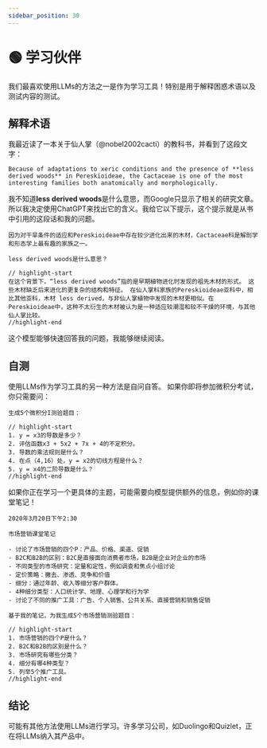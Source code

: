 ```yaml
---
sidebar_position: 30
---
```


# 🟢 学习伙伴

我们最喜欢使用LLMs的方法之一是作为学习工具！特别是用于解释困惑术语以及测试内容的测试。

## 解释术语

我最近读了一本关于仙人掌（@nobel2002cacti）的教科书，并看到了这段文字：

```text
Because of adaptations to xeric conditions and the presence of **less derived woods** in Pereskioideae, the Cactaceae is one of the most interesting families both anatomically and morphologically. 
```

我不知道**less derived woods**是什么意思，而Google只显示了相关的研究文章。所以我决定使用ChatGPT来找出它的含义。我给它以下提示，这个提示就是从书中引用的这段话和我的问题。

```text
因为对干旱条件的适应和Pereskioideae中存在较少进化出来的木材，Cactaceae科是解剖学和形态学上最有趣的家族之一。

less derived woods是什么意思？

// highlight-start
在这个背景下，“less derived woods”指的是早期植物进化时发现的祖先木材的形式。 这些木材缺乏后来进化的更复杂的结构和特征。 在仙人掌科家族的Pereskioideae亚科中，相比其他亚科，木材 less derived，与非仙人掌植物中发现的木材更相似。在Pereskioideae中，这种不太衍生的木材被认为是一种适应较潮湿和较不干燥的环境，与其他仙人掌比较。
//highlight-end
```

这个模型能够快速回答我的问题，我能够继续阅读。

## 自测

使用LLMs作为学习工具的另一种方法是自问自答。 如果你即将参加微积分考试，你只需要问：

```text
生成5个微积分I测验题目：

// highlight-start
1. y = x3的导数是多少？
2. 评估函数x3 + 5x2 + 7x + 4的不定积分。
3. 导数的乘法规则是什么？
4. 在点（4,16）处，y = x2的切线方程是什么？
5. y = x4的二阶导数是什么？
//highlight-end
```

如果你正在学习一个更具体的主题，可能需要向模型提供额外的信息，例如你的课堂笔记！

```text
2020年3月20日下午2:30

市场营销课堂笔记

- 讨论了市场营销的四个P：产品、价格、渠道、促销
- B2C和B2B的区别：B2C是直接面向消费者市场，B2B是企业对企业的市场
- 不同类型的市场研究：定量和定性，例如调查和焦点小组讨论
- 定价策略：撇去、渗透、竞争和价值
- 细分：通过年龄、收入等细分客户群体。
- 4种细分类型：人口统计学、地理、心理学和行为学
- 讨论了不同的推广工具：广告、个人销售、公共关系、直接营销和销售促销

基于我的笔记，为我生成5个市场营销测验题目：

// highlight-start
1. 市场营销的四个P是什么？
2. B2C和B2B的区别是什么？
3. 市场研究有哪些分类？
4. 细分有哪4种类型？
5. 列举5个推广工具。
//highlight-end
```

## 结论

可能有其他方法使用LLMs进行学习。许多学习公司，如Duolingo和Quizlet，正在将LLMs纳入其产品中。